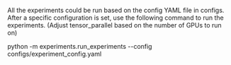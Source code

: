 All the experiments could be run based on the config YAML file  in configs. After a specific configuration is set, use the following command to run the experiments. (Adjust tensor_parallel based on the number of GPUs to run on)

python -m experiments.run_experiments --config configs/experiment_config.yaml